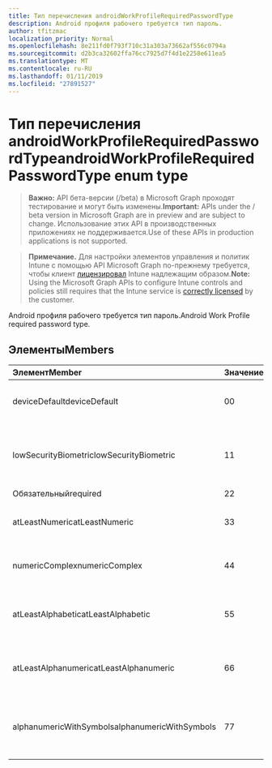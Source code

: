 ```yaml
---
title: Тип перечисления androidWorkProfileRequiredPasswordType
description: Android профиля рабочего требуется тип пароль.
author: tfitzmac
localization_priority: Normal
ms.openlocfilehash: 8e211fd0f793f710c31a303a73662af556c0794a
ms.sourcegitcommit: d2b3ca32602ffa76cc7925d7f4d1e2258e611ea5
ms.translationtype: MT
ms.contentlocale: ru-RU
ms.lasthandoff: 01/11/2019
ms.locfileid: "27891527"
---
```

# <a name="androidworkprofilerequiredpasswordtype-enum-type"></a><span data-ttu-id="dfc80-103">Тип перечисления androidWorkProfileRequiredPasswordType</span><span class="sxs-lookup"><span data-stu-id="dfc80-103">androidWorkProfileRequiredPasswordType enum type</span></span>

> <span data-ttu-id="dfc80-104">**Важно:** API бета-версии (/beta) в Microsoft Graph проходят тестирование и могут быть изменены.</span><span class="sxs-lookup"><span data-stu-id="dfc80-104">**Important:** APIs under the / beta version in Microsoft Graph are in preview and are subject to change.</span></span> <span data-ttu-id="dfc80-105">Использование этих API в производственных приложениях не поддерживается.</span><span class="sxs-lookup"><span data-stu-id="dfc80-105">Use of these APIs in production applications is not supported.</span></span>

> <span data-ttu-id="dfc80-106">**Примечание.** Для настройки элементов управления и политик Intune с помощью API Microsoft Graph по-прежнему требуется, чтобы клиент [лицензировал](https://go.microsoft.com/fwlink/?linkid=839381) Intune надлежащим образом.</span><span class="sxs-lookup"><span data-stu-id="dfc80-106">**Note:** Using the Microsoft Graph APIs to configure Intune controls and policies still requires that the Intune service is [correctly licensed](https://go.microsoft.com/fwlink/?linkid=839381) by the customer.</span></span>

<span data-ttu-id="dfc80-107">Android профиля рабочего требуется тип пароль.</span><span class="sxs-lookup"><span data-stu-id="dfc80-107">Android Work Profile required password type.</span></span>
## <a name="members"></a><span data-ttu-id="dfc80-108">Элементы</span><span class="sxs-lookup"><span data-stu-id="dfc80-108">Members</span></span>
|<span data-ttu-id="dfc80-109">Элемент</span><span class="sxs-lookup"><span data-stu-id="dfc80-109">Member</span></span>|<span data-ttu-id="dfc80-110">Значение</span><span class="sxs-lookup"><span data-stu-id="dfc80-110">Value</span></span>|<span data-ttu-id="dfc80-111">Описание</span><span class="sxs-lookup"><span data-stu-id="dfc80-111">Description</span></span>|
|:---|:---|:---|
|<span data-ttu-id="dfc80-112">deviceDefault</span><span class="sxs-lookup"><span data-stu-id="dfc80-112">deviceDefault</span></span>|<span data-ttu-id="dfc80-113">0</span><span class="sxs-lookup"><span data-stu-id="dfc80-113">0</span></span>|<span data-ttu-id="dfc80-114">Значение по умолчанию устройства, без цели.</span><span class="sxs-lookup"><span data-stu-id="dfc80-114">Device default value, no intent.</span></span>|
|<span data-ttu-id="dfc80-115">lowSecurityBiometric</span><span class="sxs-lookup"><span data-stu-id="dfc80-115">lowSecurityBiometric</span></span>|<span data-ttu-id="dfc80-116">1</span><span class="sxs-lookup"><span data-stu-id="dfc80-116">1</span></span>|<span data-ttu-id="dfc80-117">Биометрия низкой безопасности на основе пароль.</span><span class="sxs-lookup"><span data-stu-id="dfc80-117">Low security biometrics based password required.</span></span>|
|<span data-ttu-id="dfc80-118">Обязательный</span><span class="sxs-lookup"><span data-stu-id="dfc80-118">required</span></span>|<span data-ttu-id="dfc80-119">2</span><span class="sxs-lookup"><span data-stu-id="dfc80-119">2</span></span>|<span data-ttu-id="dfc80-120">Обязательный.</span><span class="sxs-lookup"><span data-stu-id="dfc80-120">Required.</span></span>|
|<span data-ttu-id="dfc80-121">atLeastNumeric</span><span class="sxs-lookup"><span data-stu-id="dfc80-121">atLeastNumeric</span></span>|<span data-ttu-id="dfc80-122">3</span><span class="sxs-lookup"><span data-stu-id="dfc80-122">3</span></span>|<span data-ttu-id="dfc80-123">Требуется по крайней мере цифровой пароль.</span><span class="sxs-lookup"><span data-stu-id="dfc80-123">At least numeric password required.</span></span>|
|<span data-ttu-id="dfc80-124">numericComplex</span><span class="sxs-lookup"><span data-stu-id="dfc80-124">numericComplex</span></span>|<span data-ttu-id="dfc80-125">4</span><span class="sxs-lookup"><span data-stu-id="dfc80-125">4</span></span>|<span data-ttu-id="dfc80-126">Числовой сложный пароль.</span><span class="sxs-lookup"><span data-stu-id="dfc80-126">Numeric complex password required.</span></span>|
|<span data-ttu-id="dfc80-127">atLeastAlphabetic</span><span class="sxs-lookup"><span data-stu-id="dfc80-127">atLeastAlphabetic</span></span>|<span data-ttu-id="dfc80-128">5</span><span class="sxs-lookup"><span data-stu-id="dfc80-128">5</span></span>|<span data-ttu-id="dfc80-129">Требуется по крайней мере к буквам и цифрам пароль.</span><span class="sxs-lookup"><span data-stu-id="dfc80-129">At least alphabetic password required.</span></span>|
|<span data-ttu-id="dfc80-130">atLeastAlphanumeric</span><span class="sxs-lookup"><span data-stu-id="dfc80-130">atLeastAlphanumeric</span></span>|<span data-ttu-id="dfc80-131">6</span><span class="sxs-lookup"><span data-stu-id="dfc80-131">6</span></span>|<span data-ttu-id="dfc80-132">Требуется по крайней мере буквенно-цифровой пароль.</span><span class="sxs-lookup"><span data-stu-id="dfc80-132">At least alphanumeric password required.</span></span>|
|<span data-ttu-id="dfc80-133">alphanumericWithSymbols</span><span class="sxs-lookup"><span data-stu-id="dfc80-133">alphanumericWithSymbols</span></span>|<span data-ttu-id="dfc80-134">7</span><span class="sxs-lookup"><span data-stu-id="dfc80-134">7</span></span>|<span data-ttu-id="dfc80-135">По крайней мере буквенно-цифровых с символы пароль.</span><span class="sxs-lookup"><span data-stu-id="dfc80-135">At least alphanumeric with symbols password required.</span></span>|





